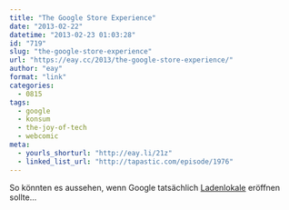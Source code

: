 ```yaml
---
title: "The Google Store Experience"
date: "2013-02-22"
datetime: "2013-02-23 01:03:28"
id: "719"
slug: "the-google-store-experience"
url: "https://eay.cc/2013/the-google-store-experience/"
author: "eay"
format: "link"
categories:
  - 0815
tags:
  - google
  - konsum
  - the-joy-of-tech
  - webcomic
meta:
  - yourls_shorturl: "http://eay.li/21z"
  - linked_list_url: "http://tapastic.com/episode/1976"
---
```


So könnten es aussehen, wenn Google tatsächlich [Ladenlokale](http://techcrunch.com/2013/02/17/google-may-open-a-string-of-retail-stores-but-what-does-it-hope-to-gain/) eröffnen sollte...
